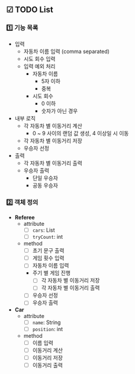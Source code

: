 ## ☑ TODO List

### 1️⃣ 기능 목록
- 입력
    - 자동차 이름 입력 (comma separated)
    - 시도 회수 입력
    - 입력 예외 처리
        - 자동차 이름
            - 5자 이하
            - 중복
        - 시도 회수
            - 0 이하
            - 숫자가 아닌 경우
- 내부 로직
    - 각 자동차 별 이동거리 계산
        - 0 ~ 9 사이의 랜덤 값 생성, 4 이상일 시 이동
    - 각 자동차 별 이동거리 저장
    - 우승자 선정
- 출력
    - 각 자동차 별 이동거리 출력
    - 우승자 출력
      - 단일 우승자
      - 공동 우승자

### 2️⃣ 객체 정의
- **Referee**
    - attribute
        - [ ] `cars`: List<Car>
        - [ ] `tryCount`: int
    - method
        - [ ] 초기 문구 출력
        - [ ] 게임 횟수 입력
        - [ ] 자동차 이름 입력
        - 주기 별 게임 진행
            - [ ] 각 자동차 별 이동거리 저장
            - [ ] 각 자동차 별 이동거리 출력
        - [ ] 우승자 선정
        - [ ] 우승자 출력

- **Car**
    - attribute
        - [ ] `name`: String
        - [ ] `position`: int
    - method
        - [ ] 이름 입력
        - [ ] 이동거리 계산
        - [ ] 이동거리 저장
        - [ ] 이동거리 출력